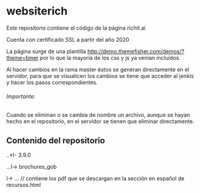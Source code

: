 # websiterich
Este repositorio contiene el código de la página richit.ai

Cuenta con certificado SSL a partir del año 2020

La página surge de una plantilla http://demo.themefisher.com/demos/?theme=timer
por lo que la mayoría de los css y js ya venían incluidos.

Al hacer cambios en la rama master éstos se generan directamente en el servidor, para que se visualicen los cambios se tiene que acceder al jenkis y hacer los pasos correspondientes.

###### Importante:
Cuando se eliminan o se cambia de nombre un archivo, aunque se hayan hecho en el repositorio, en el servidor se tienen que eliminar directamente.

## Contenido del repositorio

..*I- 3.9.0

...I-> brochures_gob

I-> … // contiene los pdf que se descargan en la sección en español de recursos.html
